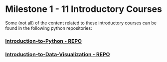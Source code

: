 # Milestone 1 - 11 Introductory Courses

Some (not all) of the content related to these introductory courses can be found in the following python repositories:

### [Introduction-to-Python - REPO](https://github.com/ElenaE873/Introduction-to-Python)

### [Introduction-to-Data-Visualization - REPO](https://github.com/ElenaE873/Introduction-to-Data-Visualization)